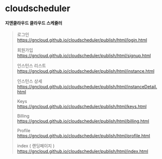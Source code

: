 # cloudscheduler
#### 지앤클라우드 클라우드 스케쥴러

> 로그인  
> https://gncloud.github.io/cloudscheduler/publish/html/login.html
>
> 회원가입  
> https://gncloud.github.io/cloudscheduler/publish/html/signup.html
>
> 인스턴스 리스트  
> https://gncloud.github.io/cloudscheduler/publish/html/instance.html
> 
> 인스턴스 상세  
> https://gncloud.github.io/cloudscheduler/publish/html/instanceDetail.html
> 
> Keys  
> https://gncloud.github.io/cloudscheduler/publish/html/keys.html
>
> Billing  
> https://gncloud.github.io/cloudscheduler/publish/html/billing.html
>
> Profile  
> https://gncloud.github.io/cloudscheduler/publish/html/profile.html
>
> index ( 랜딩페이지 )  
> https://gncloud.github.io/cloudscheduler/publish/html/index.html
>

